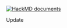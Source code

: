 [![HackMD documents](https://hackmd.io/badge.svg)](https://hackmd.io/@jkyang/GitOnion-gitonion.github.io)

Update